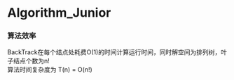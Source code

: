 # Algorithm_Junior
### 算法效率
BackTrack在每个结点处耗费O(1)的时间计算运行时间，同时解空间为排列树，叶子结点个数为n!<br>
算法时间复杂度为 T(n) = O(n!)
